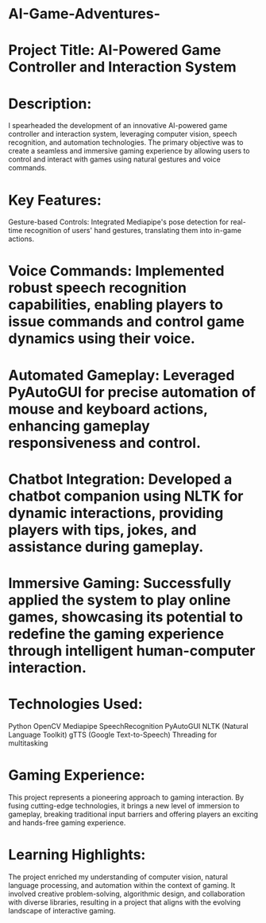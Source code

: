 # AI-Game-Adventures-

# Project Title: AI-Powered Game Controller and Interaction System

# Description:
I spearheaded the development of an innovative AI-powered game controller and interaction system, leveraging computer vision, speech recognition, and automation technologies. The primary objective was to create a seamless and immersive gaming experience by allowing users to control and interact with games using natural gestures and voice commands.

# Key Features:

Gesture-based Controls: Integrated Mediapipe's pose detection for real-time recognition of users' hand gestures, translating them into in-game actions.

# Voice Commands: Implemented robust speech recognition capabilities, enabling players to issue commands and control game dynamics using their voice.

# Automated Gameplay: Leveraged PyAutoGUI for precise automation of mouse and keyboard actions, enhancing gameplay responsiveness and control.

# Chatbot Integration: Developed a chatbot companion using NLTK for dynamic interactions, providing players with tips, jokes, and assistance during gameplay.

# Immersive Gaming: Successfully applied the system to play online games, showcasing its potential to redefine the gaming experience through intelligent human-computer interaction.


# Technologies Used:

Python
OpenCV
Mediapipe
SpeechRecognition
PyAutoGUI
NLTK (Natural Language Toolkit)
gTTS (Google Text-to-Speech)
Threading for multitasking


# Gaming Experience:
This project represents a pioneering approach to gaming interaction. By fusing cutting-edge technologies, it brings a new level of immersion to gameplay, breaking traditional input barriers and offering players an exciting and hands-free gaming experience.

# Learning Highlights:
The project enriched my understanding of computer vision, natural language processing, and automation within the context of gaming. It involved creative problem-solving, algorithmic design, and collaboration with diverse libraries, resulting in a project that aligns with the evolving landscape of interactive gaming.
